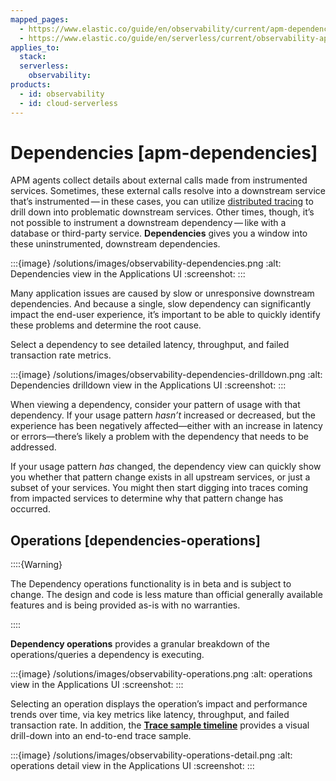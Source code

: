 ```yaml
---
mapped_pages:
  - https://www.elastic.co/guide/en/observability/current/apm-dependencies.html
  - https://www.elastic.co/guide/en/serverless/current/observability-apm-dependencies.html
applies_to:
  stack:
  serverless:
    observability:
products:
  - id: observability
  - id: cloud-serverless
---
```


# Dependencies [apm-dependencies]

APM agents collect details about external calls made from instrumented services. Sometimes, these external calls resolve into a downstream service that’s instrumented — in these cases, you can utilize [distributed tracing](/solutions/observability/apm/trace-sample-timeline.md#distributed-tracing) to drill down into problematic downstream services. Other times, though, it’s not possible to instrument a downstream dependency — like with a database or third-party service. **Dependencies** gives you a window into these uninstrumented, downstream dependencies.

:::{image} /solutions/images/observability-dependencies.png
:alt: Dependencies view in the Applications UI
:screenshot:
:::

Many application issues are caused by slow or unresponsive downstream dependencies. And because a single, slow dependency can significantly impact the end-user experience, it’s important to be able to quickly identify these problems and determine the root cause.

Select a dependency to see detailed latency, throughput, and failed transaction rate metrics.

:::{image} /solutions/images/observability-dependencies-drilldown.png
:alt: Dependencies drilldown view in the Applications UI
:screenshot:
:::

When viewing a dependency, consider your pattern of usage with that dependency. If your usage pattern *hasn’t* increased or decreased, but the experience has been negatively affected—either with an increase in latency or errors—there’s likely a problem with the dependency that needs to be addressed.

If your usage pattern *has* changed, the dependency view can quickly show you whether that pattern change exists in all upstream services, or just a subset of your services. You might then start digging into traces coming from impacted services to determine why that pattern change has occurred.

## Operations [dependencies-operations]

::::{Warning}

The Dependency operations functionality is in beta and is subject to change. The design and code is less mature than official generally available features and is being provided as-is with no warranties.

::::

**Dependency operations** provides a granular breakdown of the operations/queries a dependency is executing.

:::{image} /solutions/images/observability-operations.png
:alt: operations view in the Applications UI
:screenshot:
:::

Selecting an operation displays the operation’s impact and performance trends over time, via key metrics like latency, throughput, and failed transaction rate. In addition, the [**Trace sample timeline**](/solutions/observability/apm/trace-sample-timeline.md) provides a visual drill-down into an end-to-end trace sample.

:::{image} /solutions/images/observability-operations-detail.png
:alt: operations detail view in the Applications UI
:screenshot:
:::
